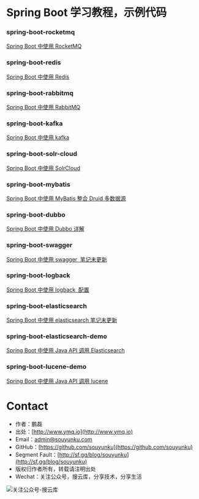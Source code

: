 
# Spring Boot 学习教程，示例代码

### spring-boot-rocketmq

[Spring Boot 中使用 RocketMQ](http://www.ymq.io/2018/02/02/spring-boot-rocketmq-example/)

### spring-boot-redis

[Spring Boot 中使用 Redis](http://www.ymq.io/2017/10/16/redis-jedis-spring-boot-example/)

### spring-boot-rabbitmq

[Spring Boot 中使用 RabbitMQ](http://www.ymq.io/2017/10/26/rabbitmq-spring-boot-example/)

### spring-boot-kafka
[Spring Boot 中使用 kafka](http://www.ymq.io/2017/10/17/kafka-spring-boot-example/)

### spring-boot-solr-cloud

[Spring Boot 中使用 SolrCloud](http://www.ymq.io/2017/10/18/solr-cloud-spring-boot-example/)

### spring-boot-mybatis

[Spring Boot 中使用 MyBatis 整合 Druid 多数据源](http://www.ymq.io/2017/10/20/mybatis-spring-boot-example/)

### spring-boot-dubbo

[Spring Boot 中使用 Dubbo 详解](http://www.ymq.io/2017/10/27/dubbo-spring-boot-example/)

### spring-boot-swagger

[Spring Boot 中使用 swagger  笔记未更新 ]()

### spring-boot-logback

[Spring Boot 中使用 logback  配置 ](http://www.ymq.io/2017/10/30/spring-boot-logback-example/)

### spring-boot-elasticsearch

[Spring Boot 中使用 elasticsearch  笔记未更新 ]()

### spring-boot-elasticsearch-demo

[Spring Boot 中使用 Java API 调用 Elasticsearch](http://www.ymq.io/2017/11/06/ElasticSearch-example/)

### spring-boot-lucene-demo

[Spring Boot 中使用 Java API 调用 lucene](http://www.ymq.io/2017/11/06/lucene-example/)

# Contact

 - 作者：鹏磊  
 - 出处：[http://www.ymq.io](http://www.ymq.io)  
 - Email：[admin@souyunku.com](admin@souyunku.com)  
 - GitHub：[https://github.com/souyunku](https://github.com/souyunku)  
 - Segment Fault：[http://sf.gg/blog/souyunku](http://sf.gg/blog/souyunku)  
 - 版权归作者所有，转载请注明出处
 - Wechat：关注公众号，搜云库，分享技术，分享生活
 
![关注公众号-搜云库](http://www.ymq.io/images/souyunku.png "搜云库")
